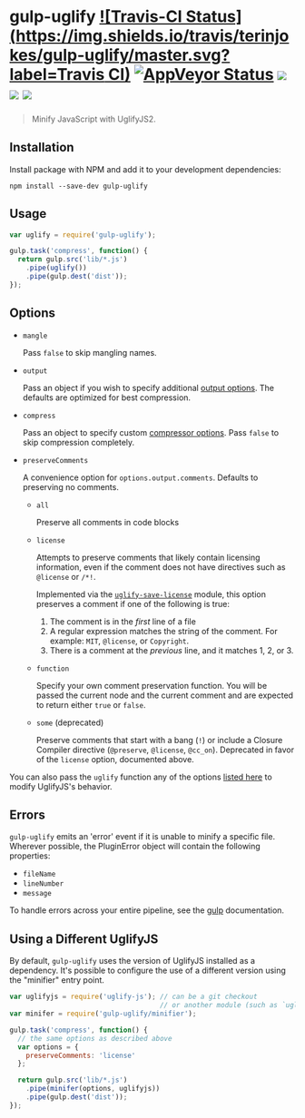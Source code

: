 # gulp-uglify [![Travis-CI Status](https://img.shields.io/travis/terinjokes/gulp-uglify/master.svg?label=Travis CI)](https://travis-ci.org/terinjokes/gulp-uglify) [![AppVeyor Status](https://img.shields.io/appveyor/ci/terinjokes/gulp-uglify/master.svg?label=AppVeyor)](https://ci.appveyor.com/project/terinjokes/gulp-uglify) [![](https://img.shields.io/npm/dm/gulp-uglify.svg)](https://www.npmjs.org/package/gulp-uglify) [![](https://img.shields.io/npm/v/gulp-uglify.svg)](https://www.npmjs.org/package/gulp-uglify) [![](https://img.shields.io/coveralls/terinjokes/gulp-uglify/master.svg)](https://coveralls.io/github/terinjokes/gulp-uglify)

> Minify JavaScript with UglifyJS2.

## Installation

Install package with NPM and add it to your development dependencies:

`npm install --save-dev gulp-uglify`

## Usage

```javascript
var uglify = require('gulp-uglify');

gulp.task('compress', function() {
  return gulp.src('lib/*.js')
    .pipe(uglify())
    .pipe(gulp.dest('dist'));
});
```

## Options

- `mangle`

	Pass `false` to skip mangling names.

- `output`

	Pass an object if you wish to specify additional [output
	options](http://lisperator.net/uglifyjs/codegen). The defaults are
	optimized for best compression.

- `compress`

	Pass an object to specify custom [compressor
	options](http://lisperator.net/uglifyjs/compress). Pass `false` to skip
	compression completely.

- `preserveComments`

	A convenience option for `options.output.comments`. Defaults to preserving no
	comments.

	- `all`

		Preserve all comments in code blocks

	- `license`

		Attempts to preserve comments that likely contain licensing information,
		even if the comment does not have directives such as `@license` or `/*!`.

		Implemented via the [`uglify-save-license`](https://github.com/shinnn/uglify-save-license)
		module, this option preserves a comment if one of the following is true:

		1. The comment is in the *first* line of a file
		2. A regular expression matches the string of the comment.
				For example: `MIT`, `@license`, or `Copyright`.
		3. There is a comment at the *previous* line, and it matches 1, 2, or 3.

	- `function`

		Specify your own comment preservation function. You will be passed the
		current node and the current comment and are expected to return either
		`true` or `false`.

	- `some` (deprecated)

		Preserve comments that start with a bang (`!`) or include a Closure Compiler
		directive (`@preserve`, `@license`, `@cc_on`).
		Deprecated in favor of the `license` option, documented above.

You can also pass the `uglify` function any of the options [listed
here](https://github.com/mishoo/UglifyJS2#the-simple-way) to modify
UglifyJS's behavior.

## Errors

`gulp-uglify` emits an 'error' event if it is unable to minify a specific file.
Wherever possible, the PluginError object will contain the following properties:

- `fileName`
- `lineNumber`
- `message`

To handle errors across your entire pipeline, see the
[gulp](https://github.com/gulpjs/gulp/blob/master/docs/recipes/combining-streams-to-handle-errors.md#combining-streams-to-handle-errors) documentation.

## Using a Different UglifyJS

By default, `gulp-uglify` uses the version of UglifyJS installed as a dependency.
It's possible to configure the use of a different version using the "minifier" entry point.

```javascript
var uglifyjs = require('uglify-js'); // can be a git checkout
                                     // or another module (such as `uglify-js-harmony`)
var minifer = require('gulp-uglify/minifier');

gulp.task('compress', function() {
  // the same options as described above
  var options = {
    preserveComments: 'license'
  };

  return gulp.src('lib/*.js')
    .pipe(minifer(options, uglifyjs))
    .pipe(gulp.dest('dist'));
});
```

